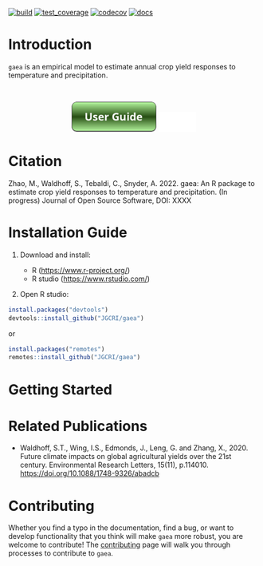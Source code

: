 <!-- badges: start -->
[![build](https://github.com/JGCRI/gaea/workflows/build/badge.svg)](https://github.com/JGCRI/gaea/workflows/build/badge.svg?branch=main)
[![test_coverage](https://github.com/JGCRI/gaea/actions/workflows/test_coverage.yml/badge.svg?branch=main)](https://github.com/JGCRI/gaea/actions/workflows/test_coverage.yml)
[![codecov](https://codecov.io/gh/JGCRI/gaea/branch/main/graph/badge.svg?token=XQ913U4IYM)](https://codecov.io/gh/JGCRI/gaea)
[![docs](https://github.com/JGCRI/gaea/actions/workflows/docs.yaml/badge.svg?branch=main)](https://github.com/JGCRI/gaea/actions/workflows/docs.yaml)
<!-- badges: end -->



<!-- ------------------------>
<!-- ------------------------>
# <a name="Introduction"></a>Introduction
<!-- ------------------------>
<!-- ------------------------>

`gaea` is an empirical model to estimate annual crop yield responses to temperature and precipitation.

<br>

<p align="center">
<a href="https://jgcri.github.io/gaea/" target="_blank"><img src="https://github.com/JGCRI/jgcricolors/blob/main/vignettes/button_user_guide.PNG?raw=true" 
alt="https://jgcri.github.io/gaea/" height="60"/></a>
<img src="https://github.com/JGCRI/jgcricolors/blob/main/vignettes/button_divider.PNG?raw=true" height="40"/>
</p>

<!-- ------------------------>
<!-- ------------------------>
# <a name="Citation"></a>Citation
<!-- ------------------------>
<!-- ------------------------>

Zhao, M., Waldhoff, S., Tebaldi, C., Snyder, A. 2022. gaea: An R package to estimate crop yield responses to temperature and precipitation. (In progress) Journal of Open Source Software, DOI: XXXX

<!-- ------------------------>
<!-- ------------------------>
# <a name="InstallGuide"></a>Installation Guide
<!-- ------------------------>
<!-- ------------------------>

1. Download and install:
    - R (https://www.r-project.org/)
    - R studio (https://www.rstudio.com/)  


2. Open R studio:

```r
install.packages("devtools")
devtools::install_github("JGCRI/gaea")
```
or
```r
install.packages("remotes")
remotes::install_github("JGCRI/gaea")
```


<!-- ------------------------>
<!-- ------------------------>
# <a name="GettingStarted"></a>Getting Started
<!-- ------------------------>
<!-- ------------------------>



<!-- ------------------------>
<!-- ------------------------>
# <a name="Publications"></a>Related Publications
<!-- ------------------------>
<!-- ------------------------>

- Waldhoff, S.T., Wing, I.S., Edmonds, J., Leng, G. and Zhang, X., 2020. Future climate impacts on global agricultural yields over the 21st century. Environmental Research Letters, 15(11), p.114010. https://doi.org/10.1088/1748-9326/abadcb



<!-- ------------------------>
<!-- ------------------------>
# <a name="Contributing"></a>Contributing
<!-- ------------------------>
<!-- ------------------------>

Whether you find a typo in the documentation, find a bug, or want to develop functionality that you think will make `gaea` more robust, you are welcome to contribute! The [contributing](https://github.com/JGCRI/gaea/blob/main/CONTRIBUTING.md) page will walk you through processes to contribute to `gaea`.
